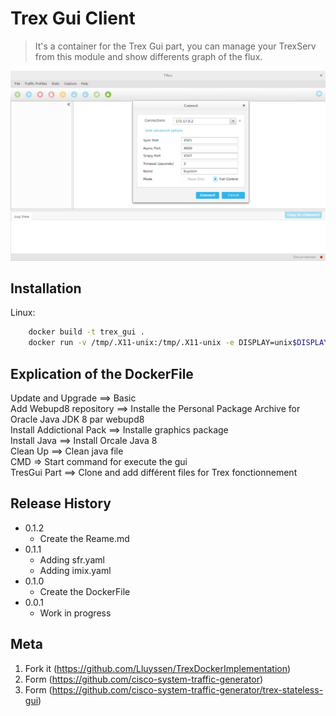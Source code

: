 # Trex Gui Client
>It's a container for the Trex Gui part, you can manage your TrexServ from this module and show differents graph of the flux.

![](Login.png)

## Installation

Linux:

```sh
	docker build -t trex_gui .
	docker run -v /tmp/.X11-unix:/tmp/.X11-unix -e DISPLAY=unix$DISPLAY trex_gui:latest
```

## Explication of the DockerFile

Update and Upgrade ==> Basic <br />
Add Webupd8 repository ==> Installe the Personal Package Archive for Oracle Java JDK 8 par webupd8 <br />
Install Addictional Pack ==> Installe  graphics package <br />
Install Java ==> Install Orcale Java 8 <br />
Clean Up ==> Clean java file <br />
CMD => Start command for execute the gui <br />
TresGui Part ==> Clone and add différent files for Trex fonctionnement <br />

## Release History

* 0.1.2
    * Create the Reame.md
* 0.1.1
    * Adding sfr.yaml
    * Adding imix.yaml
* 0.1.0
    * Create the DockerFile
* 0.0.1
    * Work in progress

## Meta

1. Fork it (<https://github.com/Lluyssen/TrexDockerImplementation>)
2. Form (<https://github.com/cisco-system-traffic-generator>)
2. Form (<https://github.com/cisco-system-traffic-generator/trex-stateless-gui>)